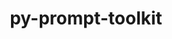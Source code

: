 ---
title: "py-prompt-toolkit"
layout: cache
categories: [package, develop]
meta: {"versions": ["3.0.29", "3.0.31", "3.0.38"], "compilers": ["gcc@=11.1.0", "gcc@=7.5.0"], "oss": ["ubuntu18.04", "ubuntu20.04"], "platforms": ["linux"], "targets": ["ppc64le", "x86_64", "x86_64_v3"], "stacks": ["data-vis-sdk", "e4s", "e4s-power", "radiuss", "root"], "num_specs": 72, "num_specs_by_stack": {"root": 72, "radiuss": 41, "e4s-power": 12, "e4s": 11, "data-vis-sdk": 8}}
spec_details: [{"hash": "becaenntplqpiszsp2k6uh4bri7occov", "compiler": "gcc@=7.5.0", "versions": ["3.0.29"], "os": "ubuntu18.04", "platform": "linux", "target": "x86_64", "variants": [], "stacks": ["root", "radiuss"], "size": "-", "tarball": "https://binaries.spack.io/develop/build_cache/linux-ubuntu18.04-x86_64/gcc-7.5.0/py-prompt-toolkit-3.0.29/linux-ubuntu18.04-x86_64-gcc-7.5.0-py-prompt-toolkit-3.0.29-becaenntplqpiszsp2k6uh4bri7occov.spack"}, {"hash": "w67wgcos6zlslixaiggo26vug7w4u2tq", "compiler": "gcc@=7.5.0", "versions": ["3.0.29"], "os": "ubuntu18.04", "platform": "linux", "target": "x86_64", "variants": [], "stacks": ["root", "radiuss"], "size": "-", "tarball": "https://binaries.spack.io/develop/build_cache/linux-ubuntu18.04-x86_64/gcc-7.5.0/py-prompt-toolkit-3.0.29/linux-ubuntu18.04-x86_64-gcc-7.5.0-py-prompt-toolkit-3.0.29-w67wgcos6zlslixaiggo26vug7w4u2tq.spack"}, {"hash": "fojbe6lu3icuoaptm4a6socm4zxselwn", "compiler": "gcc@=7.5.0", "versions": ["3.0.29"], "os": "ubuntu18.04", "platform": "linux", "target": "x86_64", "variants": [], "stacks": ["root", "radiuss"], "size": "-", "tarball": "https://binaries.spack.io/develop/build_cache/linux-ubuntu18.04-x86_64/gcc-7.5.0/py-prompt-toolkit-3.0.29/linux-ubuntu18.04-x86_64-gcc-7.5.0-py-prompt-toolkit-3.0.29-fojbe6lu3icuoaptm4a6socm4zxselwn.spack"}, {"hash": "6qkdncozku6rv3d7sk4vpf6tdtyxpmz4", "compiler": "gcc@=7.5.0", "versions": ["3.0.29"], "os": "ubuntu18.04", "platform": "linux", "target": "x86_64", "variants": [], "stacks": ["root", "radiuss"], "size": "-", "tarball": "https://binaries.spack.io/develop/build_cache/linux-ubuntu18.04-x86_64/gcc-7.5.0/py-prompt-toolkit-3.0.29/linux-ubuntu18.04-x86_64-gcc-7.5.0-py-prompt-toolkit-3.0.29-6qkdncozku6rv3d7sk4vpf6tdtyxpmz4.spack"}, {"hash": "yc5sw26s7npngflhgemu7lrtwgwro4bc", "compiler": "gcc@=7.5.0", "versions": ["3.0.29"], "os": "ubuntu18.04", "platform": "linux", "target": "x86_64", "variants": [], "stacks": ["root", "radiuss"], "size": "-", "tarball": "https://binaries.spack.io/develop/build_cache/linux-ubuntu18.04-x86_64/gcc-7.5.0/py-prompt-toolkit-3.0.29/linux-ubuntu18.04-x86_64-gcc-7.5.0-py-prompt-toolkit-3.0.29-yc5sw26s7npngflhgemu7lrtwgwro4bc.spack"}, {"hash": "y2azyp5xj24avkvf7opapqzd266jztv6", "compiler": "gcc@=7.5.0", "versions": ["3.0.29"], "os": "ubuntu18.04", "platform": "linux", "target": "x86_64", "variants": [], "stacks": ["root", "radiuss"], "size": "-", "tarball": "https://binaries.spack.io/develop/build_cache/linux-ubuntu18.04-x86_64/gcc-7.5.0/py-prompt-toolkit-3.0.29/linux-ubuntu18.04-x86_64-gcc-7.5.0-py-prompt-toolkit-3.0.29-y2azyp5xj24avkvf7opapqzd266jztv6.spack"}, {"hash": "jhal7vw3rk5yko6invdpvdiyoeag4acs", "compiler": "gcc@=7.5.0", "versions": ["3.0.31"], "os": "ubuntu18.04", "platform": "linux", "target": "x86_64", "variants": ["build_system=python_pip"], "stacks": ["root", "radiuss"], "size": "-", "tarball": "https://binaries.spack.io/develop/build_cache/linux-ubuntu18.04-x86_64/gcc-7.5.0/py-prompt-toolkit-3.0.31/linux-ubuntu18.04-x86_64-gcc-7.5.0-py-prompt-toolkit-3.0.31-jhal7vw3rk5yko6invdpvdiyoeag4acs.spack"}, {"hash": "py6sa7d6nq4eu5afq6pqxbfwfgmiri6g", "compiler": "gcc@=7.5.0", "versions": ["3.0.29"], "os": "ubuntu18.04", "platform": "linux", "target": "x86_64", "variants": [], "stacks": ["root", "radiuss"], "size": "-", "tarball": "https://binaries.spack.io/develop/build_cache/linux-ubuntu18.04-x86_64/gcc-7.5.0/py-prompt-toolkit-3.0.29/linux-ubuntu18.04-x86_64-gcc-7.5.0-py-prompt-toolkit-3.0.29-py6sa7d6nq4eu5afq6pqxbfwfgmiri6g.spack"}, {"hash": "pzlo4ynurfkcheah3qyphwzf7hdzlhcq", "compiler": "gcc@=7.5.0", "versions": ["3.0.29"], "os": "ubuntu18.04", "platform": "linux", "target": "x86_64", "variants": [], "stacks": ["root", "radiuss"], "size": "-", "tarball": "https://binaries.spack.io/develop/build_cache/linux-ubuntu18.04-x86_64/gcc-7.5.0/py-prompt-toolkit-3.0.29/linux-ubuntu18.04-x86_64-gcc-7.5.0-py-prompt-toolkit-3.0.29-pzlo4ynurfkcheah3qyphwzf7hdzlhcq.spack"}, {"hash": "foup2sxuh2scczeq4dholh6smmulw7ku", "compiler": "gcc@=7.5.0", "versions": ["3.0.29"], "os": "ubuntu18.04", "platform": "linux", "target": "x86_64", "variants": [], "stacks": ["root", "radiuss"], "size": "-", "tarball": "https://binaries.spack.io/develop/build_cache/linux-ubuntu18.04-x86_64/gcc-7.5.0/py-prompt-toolkit-3.0.29/linux-ubuntu18.04-x86_64-gcc-7.5.0-py-prompt-toolkit-3.0.29-foup2sxuh2scczeq4dholh6smmulw7ku.spack"}, {"hash": "p5rzjbkeeczd4aisqwlkyq44qwdabza6", "compiler": "gcc@=7.5.0", "versions": ["3.0.29"], "os": "ubuntu18.04", "platform": "linux", "target": "x86_64", "variants": [], "stacks": ["root", "radiuss"], "size": "-", "tarball": "https://binaries.spack.io/develop/build_cache/linux-ubuntu18.04-x86_64/gcc-7.5.0/py-prompt-toolkit-3.0.29/linux-ubuntu18.04-x86_64-gcc-7.5.0-py-prompt-toolkit-3.0.29-p5rzjbkeeczd4aisqwlkyq44qwdabza6.spack"}, {"hash": "mtkkkipfqav5ny24izmxf4sb3ehbuoz3", "compiler": "gcc@=7.5.0", "versions": ["3.0.29"], "os": "ubuntu18.04", "platform": "linux", "target": "x86_64", "variants": [], "stacks": ["root", "radiuss"], "size": "-", "tarball": "https://binaries.spack.io/develop/build_cache/linux-ubuntu18.04-x86_64/gcc-7.5.0/py-prompt-toolkit-3.0.29/linux-ubuntu18.04-x86_64-gcc-7.5.0-py-prompt-toolkit-3.0.29-mtkkkipfqav5ny24izmxf4sb3ehbuoz3.spack"}, {"hash": "4vnl4jggvjwkamoqur55tovbrvmadx4d", "compiler": "gcc@=7.5.0", "versions": ["3.0.29"], "os": "ubuntu18.04", "platform": "linux", "target": "x86_64", "variants": [], "stacks": ["root", "radiuss"], "size": "-", "tarball": "https://binaries.spack.io/develop/build_cache/linux-ubuntu18.04-x86_64/gcc-7.5.0/py-prompt-toolkit-3.0.29/linux-ubuntu18.04-x86_64-gcc-7.5.0-py-prompt-toolkit-3.0.29-4vnl4jggvjwkamoqur55tovbrvmadx4d.spack"}, {"hash": "oz26ldc3k6h2xujambvhh342tpmjp53p", "compiler": "gcc@=7.5.0", "versions": ["3.0.31"], "os": "ubuntu18.04", "platform": "linux", "target": "x86_64", "variants": ["build_system=python_pip"], "stacks": ["root", "radiuss"], "size": "-", "tarball": "https://binaries.spack.io/develop/build_cache/linux-ubuntu18.04-x86_64/gcc-7.5.0/py-prompt-toolkit-3.0.31/linux-ubuntu18.04-x86_64-gcc-7.5.0-py-prompt-toolkit-3.0.31-oz26ldc3k6h2xujambvhh342tpmjp53p.spack"}, {"hash": "mlnafunabewofptt7jmnwu42z3pgtgqz", "compiler": "gcc@=7.5.0", "versions": ["3.0.29"], "os": "ubuntu18.04", "platform": "linux", "target": "x86_64", "variants": [], "stacks": ["root", "radiuss"], "size": "-", "tarball": "https://binaries.spack.io/develop/build_cache/linux-ubuntu18.04-x86_64/gcc-7.5.0/py-prompt-toolkit-3.0.29/linux-ubuntu18.04-x86_64-gcc-7.5.0-py-prompt-toolkit-3.0.29-mlnafunabewofptt7jmnwu42z3pgtgqz.spack"}, {"hash": "gb5mnydtgcacp6ebgn4w6v7web2sedmh", "compiler": "gcc@=7.5.0", "versions": ["3.0.29"], "os": "ubuntu18.04", "platform": "linux", "target": "x86_64", "variants": [], "stacks": ["root", "radiuss"], "size": "-", "tarball": "https://binaries.spack.io/develop/build_cache/linux-ubuntu18.04-x86_64/gcc-7.5.0/py-prompt-toolkit-3.0.29/linux-ubuntu18.04-x86_64-gcc-7.5.0-py-prompt-toolkit-3.0.29-gb5mnydtgcacp6ebgn4w6v7web2sedmh.spack"}, {"hash": "2k4hjuajgzby4lzlddla4rapvgbuyjim", "compiler": "gcc@=7.5.0", "versions": ["3.0.29"], "os": "ubuntu18.04", "platform": "linux", "target": "x86_64", "variants": [], "stacks": ["root", "radiuss"], "size": "-", "tarball": "https://binaries.spack.io/develop/build_cache/linux-ubuntu18.04-x86_64/gcc-7.5.0/py-prompt-toolkit-3.0.29/linux-ubuntu18.04-x86_64-gcc-7.5.0-py-prompt-toolkit-3.0.29-2k4hjuajgzby4lzlddla4rapvgbuyjim.spack"}, {"hash": "vxjiz7rfb6h7m7itgnuuxebxk76bdsti", "compiler": "gcc@=7.5.0", "versions": ["3.0.29"], "os": "ubuntu18.04", "platform": "linux", "target": "x86_64", "variants": [], "stacks": ["root", "radiuss"], "size": "-", "tarball": "https://binaries.spack.io/develop/build_cache/linux-ubuntu18.04-x86_64/gcc-7.5.0/py-prompt-toolkit-3.0.29/linux-ubuntu18.04-x86_64-gcc-7.5.0-py-prompt-toolkit-3.0.29-vxjiz7rfb6h7m7itgnuuxebxk76bdsti.spack"}, {"hash": "32dadensxbqrqbap75paujaxcrgdnc3d", "compiler": "gcc@=7.5.0", "versions": ["3.0.29"], "os": "ubuntu18.04", "platform": "linux", "target": "x86_64", "variants": [], "stacks": ["root", "radiuss"], "size": "-", "tarball": "https://binaries.spack.io/develop/build_cache/linux-ubuntu18.04-x86_64/gcc-7.5.0/py-prompt-toolkit-3.0.29/linux-ubuntu18.04-x86_64-gcc-7.5.0-py-prompt-toolkit-3.0.29-32dadensxbqrqbap75paujaxcrgdnc3d.spack"}, {"hash": "wpxss2hhfel7fs3tnceuogiep4lta4zl", "compiler": "gcc@=7.5.0", "versions": ["3.0.29"], "os": "ubuntu18.04", "platform": "linux", "target": "x86_64", "variants": [], "stacks": ["root", "radiuss"], "size": "-", "tarball": "https://binaries.spack.io/develop/build_cache/linux-ubuntu18.04-x86_64/gcc-7.5.0/py-prompt-toolkit-3.0.29/linux-ubuntu18.04-x86_64-gcc-7.5.0-py-prompt-toolkit-3.0.29-wpxss2hhfel7fs3tnceuogiep4lta4zl.spack"}, {"hash": "yh75brd74y3ozek45v4g6unh3jntoiok", "compiler": "gcc@=7.5.0", "versions": ["3.0.29"], "os": "ubuntu18.04", "platform": "linux", "target": "x86_64", "variants": [], "stacks": ["root", "radiuss"], "size": "-", "tarball": "https://binaries.spack.io/develop/build_cache/linux-ubuntu18.04-x86_64/gcc-7.5.0/py-prompt-toolkit-3.0.29/linux-ubuntu18.04-x86_64-gcc-7.5.0-py-prompt-toolkit-3.0.29-yh75brd74y3ozek45v4g6unh3jntoiok.spack"}, {"hash": "t7mn5hiufvatr6rvngsrvoqf4ij47f6b", "compiler": "gcc@=7.5.0", "versions": ["3.0.29"], "os": "ubuntu18.04", "platform": "linux", "target": "x86_64", "variants": [], "stacks": ["root", "radiuss"], "size": "-", "tarball": "https://binaries.spack.io/develop/build_cache/linux-ubuntu18.04-x86_64/gcc-7.5.0/py-prompt-toolkit-3.0.29/linux-ubuntu18.04-x86_64-gcc-7.5.0-py-prompt-toolkit-3.0.29-t7mn5hiufvatr6rvngsrvoqf4ij47f6b.spack"}, {"hash": "gmv3o7qrjl47hedhkdmxg7b3cjeqz7ag", "compiler": "gcc@=7.5.0", "versions": ["3.0.31"], "os": "ubuntu18.04", "platform": "linux", "target": "x86_64", "variants": ["build_system=python_pip"], "stacks": ["root", "radiuss"], "size": "-", "tarball": "https://binaries.spack.io/develop/build_cache/linux-ubuntu18.04-x86_64/gcc-7.5.0/py-prompt-toolkit-3.0.31/linux-ubuntu18.04-x86_64-gcc-7.5.0-py-prompt-toolkit-3.0.31-gmv3o7qrjl47hedhkdmxg7b3cjeqz7ag.spack"}, {"hash": "jr6hc4g5pjcsebkpdxigvfldwkstrrkk", "compiler": "gcc@=7.5.0", "versions": ["3.0.29"], "os": "ubuntu18.04", "platform": "linux", "target": "x86_64", "variants": [], "stacks": ["root", "radiuss"], "size": "-", "tarball": "https://binaries.spack.io/develop/build_cache/linux-ubuntu18.04-x86_64/gcc-7.5.0/py-prompt-toolkit-3.0.29/linux-ubuntu18.04-x86_64-gcc-7.5.0-py-prompt-toolkit-3.0.29-jr6hc4g5pjcsebkpdxigvfldwkstrrkk.spack"}, {"hash": "guxkrloj5omfiyfqajwdu2r3x3awdzah", "compiler": "gcc@=7.5.0", "versions": ["3.0.29"], "os": "ubuntu18.04", "platform": "linux", "target": "x86_64", "variants": [], "stacks": ["root", "radiuss"], "size": "-", "tarball": "https://binaries.spack.io/develop/build_cache/linux-ubuntu18.04-x86_64/gcc-7.5.0/py-prompt-toolkit-3.0.29/linux-ubuntu18.04-x86_64-gcc-7.5.0-py-prompt-toolkit-3.0.29-guxkrloj5omfiyfqajwdu2r3x3awdzah.spack"}, {"hash": "5mh626qpgikxdr3nz62cyttf55tqcgbr", "compiler": "gcc@=7.5.0", "versions": ["3.0.29"], "os": "ubuntu18.04", "platform": "linux", "target": "x86_64", "variants": [], "stacks": ["root", "radiuss"], "size": "-", "tarball": "https://binaries.spack.io/develop/build_cache/linux-ubuntu18.04-x86_64/gcc-7.5.0/py-prompt-toolkit-3.0.29/linux-ubuntu18.04-x86_64-gcc-7.5.0-py-prompt-toolkit-3.0.29-5mh626qpgikxdr3nz62cyttf55tqcgbr.spack"}, {"hash": "ysaph5j3qchyijxuelozdig4okjkrlry", "compiler": "gcc@=7.5.0", "versions": ["3.0.29"], "os": "ubuntu18.04", "platform": "linux", "target": "x86_64", "variants": [], "stacks": ["root", "radiuss"], "size": "-", "tarball": "https://binaries.spack.io/develop/build_cache/linux-ubuntu18.04-x86_64/gcc-7.5.0/py-prompt-toolkit-3.0.29/linux-ubuntu18.04-x86_64-gcc-7.5.0-py-prompt-toolkit-3.0.29-ysaph5j3qchyijxuelozdig4okjkrlry.spack"}, {"hash": "ppedwr5w77mm4ccagb3txs5qze44lot6", "compiler": "gcc@=7.5.0", "versions": ["3.0.29"], "os": "ubuntu18.04", "platform": "linux", "target": "x86_64", "variants": [], "stacks": ["root", "radiuss"], "size": "-", "tarball": "https://binaries.spack.io/develop/build_cache/linux-ubuntu18.04-x86_64/gcc-7.5.0/py-prompt-toolkit-3.0.29/linux-ubuntu18.04-x86_64-gcc-7.5.0-py-prompt-toolkit-3.0.29-ppedwr5w77mm4ccagb3txs5qze44lot6.spack"}, {"hash": "jk3scsf6y7l6zzheiqygnqdsichl6sdz", "compiler": "gcc@=7.5.0", "versions": ["3.0.29"], "os": "ubuntu18.04", "platform": "linux", "target": "x86_64", "variants": [], "stacks": ["root", "radiuss"], "size": "-", "tarball": "https://binaries.spack.io/develop/build_cache/linux-ubuntu18.04-x86_64/gcc-7.5.0/py-prompt-toolkit-3.0.29/linux-ubuntu18.04-x86_64-gcc-7.5.0-py-prompt-toolkit-3.0.29-jk3scsf6y7l6zzheiqygnqdsichl6sdz.spack"}, {"hash": "kga3qvntaldlkedr3tvmkoc56triskgq", "compiler": "gcc@=7.5.0", "versions": ["3.0.29"], "os": "ubuntu18.04", "platform": "linux", "target": "x86_64", "variants": [], "stacks": ["root", "radiuss"], "size": "-", "tarball": "https://binaries.spack.io/develop/build_cache/linux-ubuntu18.04-x86_64/gcc-7.5.0/py-prompt-toolkit-3.0.29/linux-ubuntu18.04-x86_64-gcc-7.5.0-py-prompt-toolkit-3.0.29-kga3qvntaldlkedr3tvmkoc56triskgq.spack"}, {"hash": "mqji7nrrri2kdmq4b5jegr5r5cwdj4u5", "compiler": "gcc@=7.5.0", "versions": ["3.0.29"], "os": "ubuntu18.04", "platform": "linux", "target": "x86_64", "variants": [], "stacks": ["root", "radiuss"], "size": "-", "tarball": "https://binaries.spack.io/develop/build_cache/linux-ubuntu18.04-x86_64/gcc-7.5.0/py-prompt-toolkit-3.0.29/linux-ubuntu18.04-x86_64-gcc-7.5.0-py-prompt-toolkit-3.0.29-mqji7nrrri2kdmq4b5jegr5r5cwdj4u5.spack"}, {"hash": "yqw4pbrdgqc4zrbdm2nx5s6qwi45rf46", "compiler": "gcc@=7.5.0", "versions": ["3.0.29"], "os": "ubuntu18.04", "platform": "linux", "target": "x86_64", "variants": [], "stacks": ["root", "radiuss"], "size": "-", "tarball": "https://binaries.spack.io/develop/build_cache/linux-ubuntu18.04-x86_64/gcc-7.5.0/py-prompt-toolkit-3.0.29/linux-ubuntu18.04-x86_64-gcc-7.5.0-py-prompt-toolkit-3.0.29-yqw4pbrdgqc4zrbdm2nx5s6qwi45rf46.spack"}, {"hash": "muc6iikrjsq6ep3edq2cdod6b3tmigtw", "compiler": "gcc@=7.5.0", "versions": ["3.0.31"], "os": "ubuntu18.04", "platform": "linux", "target": "x86_64", "variants": ["build_system=python_pip"], "stacks": ["root", "radiuss"], "size": "-", "tarball": "https://binaries.spack.io/develop/build_cache/linux-ubuntu18.04-x86_64/gcc-7.5.0/py-prompt-toolkit-3.0.31/linux-ubuntu18.04-x86_64-gcc-7.5.0-py-prompt-toolkit-3.0.31-muc6iikrjsq6ep3edq2cdod6b3tmigtw.spack"}, {"hash": "vyr6fowtb3apecpq5nly7zau7owtu4ix", "compiler": "gcc@=7.5.0", "versions": ["3.0.29"], "os": "ubuntu18.04", "platform": "linux", "target": "x86_64", "variants": [], "stacks": ["root", "radiuss"], "size": "-", "tarball": "https://binaries.spack.io/develop/build_cache/linux-ubuntu18.04-x86_64/gcc-7.5.0/py-prompt-toolkit-3.0.29/linux-ubuntu18.04-x86_64-gcc-7.5.0-py-prompt-toolkit-3.0.29-vyr6fowtb3apecpq5nly7zau7owtu4ix.spack"}, {"hash": "6gl7m436nabh7n4lditj7r6l4tb53vs5", "compiler": "gcc@=7.5.0", "versions": ["3.0.31"], "os": "ubuntu18.04", "platform": "linux", "target": "x86_64_v3", "variants": ["build_system=python_pip"], "stacks": ["root", "radiuss"], "size": "-", "tarball": "https://binaries.spack.io/develop/build_cache/linux-ubuntu18.04-x86_64_v3/gcc-7.5.0/py-prompt-toolkit-3.0.31/linux-ubuntu18.04-x86_64_v3-gcc-7.5.0-py-prompt-toolkit-3.0.31-6gl7m436nabh7n4lditj7r6l4tb53vs5.spack"}, {"hash": "ujhwq5tbduwvy5sopldg2gnkyyqxpur5", "compiler": "gcc@=7.5.0", "versions": ["3.0.31"], "os": "ubuntu18.04", "platform": "linux", "target": "x86_64_v3", "variants": ["build_system=python_pip"], "stacks": ["root", "radiuss"], "size": "-", "tarball": "https://binaries.spack.io/develop/build_cache/linux-ubuntu18.04-x86_64_v3/gcc-7.5.0/py-prompt-toolkit-3.0.31/linux-ubuntu18.04-x86_64_v3-gcc-7.5.0-py-prompt-toolkit-3.0.31-ujhwq5tbduwvy5sopldg2gnkyyqxpur5.spack"}, {"hash": "q2eakbt4aumkckkhyor5wrxicyycyrgb", "compiler": "gcc@=7.5.0", "versions": ["3.0.31"], "os": "ubuntu18.04", "platform": "linux", "target": "x86_64_v3", "variants": ["build_system=python_pip"], "stacks": ["root", "radiuss"], "size": "-", "tarball": "https://binaries.spack.io/develop/build_cache/linux-ubuntu18.04-x86_64_v3/gcc-7.5.0/py-prompt-toolkit-3.0.31/linux-ubuntu18.04-x86_64_v3-gcc-7.5.0-py-prompt-toolkit-3.0.31-q2eakbt4aumkckkhyor5wrxicyycyrgb.spack"}, {"hash": "2pppd3vwdewdfaao2qmo5xkqhu6d7ls2", "compiler": "gcc@=7.5.0", "versions": ["3.0.31"], "os": "ubuntu18.04", "platform": "linux", "target": "x86_64_v3", "variants": ["build_system=python_pip"], "stacks": ["root", "radiuss"], "size": "-", "tarball": "https://binaries.spack.io/develop/build_cache/linux-ubuntu18.04-x86_64_v3/gcc-7.5.0/py-prompt-toolkit-3.0.31/linux-ubuntu18.04-x86_64_v3-gcc-7.5.0-py-prompt-toolkit-3.0.31-2pppd3vwdewdfaao2qmo5xkqhu6d7ls2.spack"}, {"hash": "wperhr6bipbfuwgnncxtxlndivvlh26j", "compiler": "gcc@=7.5.0", "versions": ["3.0.31"], "os": "ubuntu18.04", "platform": "linux", "target": "x86_64_v3", "variants": ["build_system=python_pip"], "stacks": ["root", "radiuss"], "size": "-", "tarball": "https://binaries.spack.io/develop/build_cache/linux-ubuntu18.04-x86_64_v3/gcc-7.5.0/py-prompt-toolkit-3.0.31/linux-ubuntu18.04-x86_64_v3-gcc-7.5.0-py-prompt-toolkit-3.0.31-wperhr6bipbfuwgnncxtxlndivvlh26j.spack"}, {"hash": "mulqxyozbjyxg64xuhbychncy5i63jpu", "compiler": "gcc@=7.5.0", "versions": ["3.0.31"], "os": "ubuntu18.04", "platform": "linux", "target": "x86_64_v3", "variants": ["build_system=python_pip"], "stacks": ["root", "radiuss"], "size": "-", "tarball": "https://binaries.spack.io/develop/build_cache/linux-ubuntu18.04-x86_64_v3/gcc-7.5.0/py-prompt-toolkit-3.0.31/linux-ubuntu18.04-x86_64_v3-gcc-7.5.0-py-prompt-toolkit-3.0.31-mulqxyozbjyxg64xuhbychncy5i63jpu.spack"}, {"hash": "ycg52g362ujfctplmxhfaz7e77tke67g", "compiler": "gcc@=7.5.0", "versions": ["3.0.38"], "os": "ubuntu18.04", "platform": "linux", "target": "x86_64_v3", "variants": ["build_system=python_pip"], "stacks": ["root", "radiuss"], "size": "-", "tarball": "https://binaries.spack.io/develop/build_cache/linux-ubuntu18.04-x86_64_v3/gcc-7.5.0/py-prompt-toolkit-3.0.38/linux-ubuntu18.04-x86_64_v3-gcc-7.5.0-py-prompt-toolkit-3.0.38-ycg52g362ujfctplmxhfaz7e77tke67g.spack"}, {"hash": "guk6erzbdhsxypjyjfzs7j5wtlkseqgf", "compiler": "gcc@=11.1.0", "versions": ["3.0.38"], "os": "ubuntu20.04", "platform": "linux", "target": "ppc64le", "variants": ["build_system=python_pip"], "stacks": ["root", "e4s-power"], "size": "-", "tarball": "https://binaries.spack.io/develop/build_cache/linux-ubuntu20.04-ppc64le/gcc-11.1.0/py-prompt-toolkit-3.0.38/linux-ubuntu20.04-ppc64le-gcc-11.1.0-py-prompt-toolkit-3.0.38-guk6erzbdhsxypjyjfzs7j5wtlkseqgf.spack"}, {"hash": "63a5d4yux23boiaccvkuxvesjczyughm", "compiler": "gcc@=11.1.0", "versions": ["3.0.31"], "os": "ubuntu20.04", "platform": "linux", "target": "ppc64le", "variants": ["build_system=python_pip"], "stacks": ["root", "e4s-power"], "size": "-", "tarball": "https://binaries.spack.io/develop/build_cache/linux-ubuntu20.04-ppc64le/gcc-11.1.0/py-prompt-toolkit-3.0.31/linux-ubuntu20.04-ppc64le-gcc-11.1.0-py-prompt-toolkit-3.0.31-63a5d4yux23boiaccvkuxvesjczyughm.spack"}, {"hash": "2f7dd4z75bigl7wmlshvkrcjbhobujmi", "compiler": "gcc@=11.1.0", "versions": ["3.0.31"], "os": "ubuntu20.04", "platform": "linux", "target": "ppc64le", "variants": ["build_system=python_pip"], "stacks": ["root", "e4s-power"], "size": "-", "tarball": "https://binaries.spack.io/develop/build_cache/linux-ubuntu20.04-ppc64le/gcc-11.1.0/py-prompt-toolkit-3.0.31/linux-ubuntu20.04-ppc64le-gcc-11.1.0-py-prompt-toolkit-3.0.31-2f7dd4z75bigl7wmlshvkrcjbhobujmi.spack"}, {"hash": "o4qstdzw3qhzfw7p64fbctztemtvqkc7", "compiler": "gcc@=11.1.0", "versions": ["3.0.38"], "os": "ubuntu20.04", "platform": "linux", "target": "ppc64le", "variants": ["build_system=python_pip"], "stacks": ["root", "e4s-power"], "size": "-", "tarball": "https://binaries.spack.io/develop/build_cache/linux-ubuntu20.04-ppc64le/gcc-11.1.0/py-prompt-toolkit-3.0.38/linux-ubuntu20.04-ppc64le-gcc-11.1.0-py-prompt-toolkit-3.0.38-o4qstdzw3qhzfw7p64fbctztemtvqkc7.spack"}, {"hash": "dn6c3jwntpiwx77a3ovxkjqvcacbrb6t", "compiler": "gcc@=11.1.0", "versions": ["3.0.38"], "os": "ubuntu20.04", "platform": "linux", "target": "ppc64le", "variants": ["build_system=python_pip"], "stacks": ["root", "e4s-power"], "size": "-", "tarball": "https://binaries.spack.io/develop/build_cache/linux-ubuntu20.04-ppc64le/gcc-11.1.0/py-prompt-toolkit-3.0.38/linux-ubuntu20.04-ppc64le-gcc-11.1.0-py-prompt-toolkit-3.0.38-dn6c3jwntpiwx77a3ovxkjqvcacbrb6t.spack"}, {"hash": "x6ak3gxl3jfqrv5qkdtty3mii4vdszph", "compiler": "gcc@=11.1.0", "versions": ["3.0.31"], "os": "ubuntu20.04", "platform": "linux", "target": "ppc64le", "variants": ["build_system=python_pip"], "stacks": ["root", "e4s-power"], "size": "-", "tarball": "https://binaries.spack.io/develop/build_cache/linux-ubuntu20.04-ppc64le/gcc-11.1.0/py-prompt-toolkit-3.0.31/linux-ubuntu20.04-ppc64le-gcc-11.1.0-py-prompt-toolkit-3.0.31-x6ak3gxl3jfqrv5qkdtty3mii4vdszph.spack"}, {"hash": "hkmoa22b6c4oxfpu3k25pyvkdtc7myev", "compiler": "gcc@=11.1.0", "versions": ["3.0.31"], "os": "ubuntu20.04", "platform": "linux", "target": "ppc64le", "variants": ["build_system=python_pip"], "stacks": ["root", "e4s-power"], "size": "-", "tarball": "https://binaries.spack.io/develop/build_cache/linux-ubuntu20.04-ppc64le/gcc-11.1.0/py-prompt-toolkit-3.0.31/linux-ubuntu20.04-ppc64le-gcc-11.1.0-py-prompt-toolkit-3.0.31-hkmoa22b6c4oxfpu3k25pyvkdtc7myev.spack"}, {"hash": "xnwvzjv7npugqsvqioknu2mwusdg7pxp", "compiler": "gcc@=11.1.0", "versions": ["3.0.38"], "os": "ubuntu20.04", "platform": "linux", "target": "ppc64le", "variants": ["build_system=python_pip"], "stacks": ["root", "e4s-power"], "size": "-", "tarball": "https://binaries.spack.io/develop/build_cache/linux-ubuntu20.04-ppc64le/gcc-11.1.0/py-prompt-toolkit-3.0.38/linux-ubuntu20.04-ppc64le-gcc-11.1.0-py-prompt-toolkit-3.0.38-xnwvzjv7npugqsvqioknu2mwusdg7pxp.spack"}, {"hash": "2f5iusicwmnsiwubqrqlesi35pc7wfbr", "compiler": "gcc@=11.1.0", "versions": ["3.0.38"], "os": "ubuntu20.04", "platform": "linux", "target": "ppc64le", "variants": ["build_system=python_pip"], "stacks": ["root", "e4s-power"], "size": "-", "tarball": "https://binaries.spack.io/develop/build_cache/linux-ubuntu20.04-ppc64le/gcc-11.1.0/py-prompt-toolkit-3.0.38/linux-ubuntu20.04-ppc64le-gcc-11.1.0-py-prompt-toolkit-3.0.38-2f5iusicwmnsiwubqrqlesi35pc7wfbr.spack"}, {"hash": "2fiuevjstqmobfjh236x47dn4jg2vkzc", "compiler": "gcc@=11.1.0", "versions": ["3.0.31"], "os": "ubuntu20.04", "platform": "linux", "target": "ppc64le", "variants": ["build_system=python_pip"], "stacks": ["root", "e4s-power"], "size": "-", "tarball": "https://binaries.spack.io/develop/build_cache/linux-ubuntu20.04-ppc64le/gcc-11.1.0/py-prompt-toolkit-3.0.31/linux-ubuntu20.04-ppc64le-gcc-11.1.0-py-prompt-toolkit-3.0.31-2fiuevjstqmobfjh236x47dn4jg2vkzc.spack"}, {"hash": "dwsegk7cyp5ngwyzmzfxcqyscezmunhm", "compiler": "gcc@=11.1.0", "versions": ["3.0.38"], "os": "ubuntu20.04", "platform": "linux", "target": "ppc64le", "variants": ["build_system=python_pip"], "stacks": ["root", "e4s-power"], "size": "-", "tarball": "https://binaries.spack.io/develop/build_cache/linux-ubuntu20.04-ppc64le/gcc-11.1.0/py-prompt-toolkit-3.0.38/linux-ubuntu20.04-ppc64le-gcc-11.1.0-py-prompt-toolkit-3.0.38-dwsegk7cyp5ngwyzmzfxcqyscezmunhm.spack"}, {"hash": "y6o5yzmxsq5imjxc42nirs4qmowr2asi", "compiler": "gcc@=11.1.0", "versions": ["3.0.38"], "os": "ubuntu20.04", "platform": "linux", "target": "ppc64le", "variants": ["build_system=python_pip"], "stacks": ["root", "e4s-power"], "size": "-", "tarball": "https://binaries.spack.io/develop/build_cache/linux-ubuntu20.04-ppc64le/gcc-11.1.0/py-prompt-toolkit-3.0.38/linux-ubuntu20.04-ppc64le-gcc-11.1.0-py-prompt-toolkit-3.0.38-y6o5yzmxsq5imjxc42nirs4qmowr2asi.spack"}, {"hash": "svmhhrhhbydubk3nqyzyxsih6ptpm3ev", "compiler": "gcc@=11.1.0", "versions": ["3.0.31"], "os": "ubuntu20.04", "platform": "linux", "target": "x86_64_v3", "variants": ["build_system=python_pip"], "stacks": ["root", "e4s"], "size": "-", "tarball": "https://binaries.spack.io/develop/build_cache/linux-ubuntu20.04-x86_64_v3/gcc-11.1.0/py-prompt-toolkit-3.0.31/linux-ubuntu20.04-x86_64_v3-gcc-11.1.0-py-prompt-toolkit-3.0.31-svmhhrhhbydubk3nqyzyxsih6ptpm3ev.spack"}, {"hash": "aowdya2xprjfkunpwhliuol4tmzfhwjc", "compiler": "gcc@=11.1.0", "versions": ["3.0.31"], "os": "ubuntu20.04", "platform": "linux", "target": "x86_64_v3", "variants": ["build_system=python_pip"], "stacks": ["root", "data-vis-sdk"], "size": "-", "tarball": "https://binaries.spack.io/develop/build_cache/linux-ubuntu20.04-x86_64_v3/gcc-11.1.0/py-prompt-toolkit-3.0.31/linux-ubuntu20.04-x86_64_v3-gcc-11.1.0-py-prompt-toolkit-3.0.31-aowdya2xprjfkunpwhliuol4tmzfhwjc.spack"}, {"hash": "giio5pq46iv3ktmmh3wxmor6vychyeqf", "compiler": "gcc@=11.1.0", "versions": ["3.0.31"], "os": "ubuntu20.04", "platform": "linux", "target": "x86_64_v3", "variants": ["build_system=python_pip"], "stacks": ["root", "data-vis-sdk"], "size": "-", "tarball": "https://binaries.spack.io/develop/build_cache/linux-ubuntu20.04-x86_64_v3/gcc-11.1.0/py-prompt-toolkit-3.0.31/linux-ubuntu20.04-x86_64_v3-gcc-11.1.0-py-prompt-toolkit-3.0.31-giio5pq46iv3ktmmh3wxmor6vychyeqf.spack"}, {"hash": "fjdltf4bmof2k3knzvz6lzvn2r7nssvn", "compiler": "gcc@=11.1.0", "versions": ["3.0.38"], "os": "ubuntu20.04", "platform": "linux", "target": "x86_64_v3", "variants": ["build_system=python_pip"], "stacks": ["root", "data-vis-sdk"], "size": "-", "tarball": "https://binaries.spack.io/develop/build_cache/linux-ubuntu20.04-x86_64_v3/gcc-11.1.0/py-prompt-toolkit-3.0.38/linux-ubuntu20.04-x86_64_v3-gcc-11.1.0-py-prompt-toolkit-3.0.38-fjdltf4bmof2k3knzvz6lzvn2r7nssvn.spack"}, {"hash": "howq25qg7i5xf2kloqopfi6zq6jg6akt", "compiler": "gcc@=11.1.0", "versions": ["3.0.31"], "os": "ubuntu20.04", "platform": "linux", "target": "x86_64_v3", "variants": ["build_system=python_pip"], "stacks": ["root", "data-vis-sdk"], "size": "-", "tarball": "https://binaries.spack.io/develop/build_cache/linux-ubuntu20.04-x86_64_v3/gcc-11.1.0/py-prompt-toolkit-3.0.31/linux-ubuntu20.04-x86_64_v3-gcc-11.1.0-py-prompt-toolkit-3.0.31-howq25qg7i5xf2kloqopfi6zq6jg6akt.spack"}, {"hash": "a3goyhz4ll3c6ooi3ghdkvoefk2cqlvz", "compiler": "gcc@=11.1.0", "versions": ["3.0.31"], "os": "ubuntu20.04", "platform": "linux", "target": "x86_64_v3", "variants": ["build_system=python_pip"], "stacks": ["root", "data-vis-sdk"], "size": "-", "tarball": "https://binaries.spack.io/develop/build_cache/linux-ubuntu20.04-x86_64_v3/gcc-11.1.0/py-prompt-toolkit-3.0.31/linux-ubuntu20.04-x86_64_v3-gcc-11.1.0-py-prompt-toolkit-3.0.31-a3goyhz4ll3c6ooi3ghdkvoefk2cqlvz.spack"}, {"hash": "as2axtdyiz3kxf3sblike6ph7once5wg", "compiler": "gcc@=11.1.0", "versions": ["3.0.31"], "os": "ubuntu20.04", "platform": "linux", "target": "x86_64_v3", "variants": ["build_system=python_pip"], "stacks": ["root", "data-vis-sdk"], "size": "-", "tarball": "https://binaries.spack.io/develop/build_cache/linux-ubuntu20.04-x86_64_v3/gcc-11.1.0/py-prompt-toolkit-3.0.31/linux-ubuntu20.04-x86_64_v3-gcc-11.1.0-py-prompt-toolkit-3.0.31-as2axtdyiz3kxf3sblike6ph7once5wg.spack"}, {"hash": "6qmbu6he65rsmdc6gqss4hjdvkdwfknk", "compiler": "gcc@=11.1.0", "versions": ["3.0.38"], "os": "ubuntu20.04", "platform": "linux", "target": "x86_64_v3", "variants": ["build_system=python_pip"], "stacks": ["root", "data-vis-sdk"], "size": "-", "tarball": "https://binaries.spack.io/develop/build_cache/linux-ubuntu20.04-x86_64_v3/gcc-11.1.0/py-prompt-toolkit-3.0.38/linux-ubuntu20.04-x86_64_v3-gcc-11.1.0-py-prompt-toolkit-3.0.38-6qmbu6he65rsmdc6gqss4hjdvkdwfknk.spack"}, {"hash": "oklaj5m6wswmp2lrbqapobx6e4nxghqi", "compiler": "gcc@=11.1.0", "versions": ["3.0.31"], "os": "ubuntu20.04", "platform": "linux", "target": "x86_64_v3", "variants": ["build_system=python_pip"], "stacks": ["root", "e4s"], "size": "-", "tarball": "https://binaries.spack.io/develop/build_cache/linux-ubuntu20.04-x86_64_v3/gcc-11.1.0/py-prompt-toolkit-3.0.31/linux-ubuntu20.04-x86_64_v3-gcc-11.1.0-py-prompt-toolkit-3.0.31-oklaj5m6wswmp2lrbqapobx6e4nxghqi.spack"}, {"hash": "jm4thwuyqcecv3j6davehkw3cjzrqhxr", "compiler": "gcc@=11.1.0", "versions": ["3.0.31"], "os": "ubuntu20.04", "platform": "linux", "target": "x86_64_v3", "variants": ["build_system=python_pip"], "stacks": ["root", "data-vis-sdk"], "size": "-", "tarball": "https://binaries.spack.io/develop/build_cache/linux-ubuntu20.04-x86_64_v3/gcc-11.1.0/py-prompt-toolkit-3.0.31/linux-ubuntu20.04-x86_64_v3-gcc-11.1.0-py-prompt-toolkit-3.0.31-jm4thwuyqcecv3j6davehkw3cjzrqhxr.spack"}, {"hash": "nwibfh2asv47rboodaq3iit36ioughbi", "compiler": "gcc@=11.1.0", "versions": ["3.0.38"], "os": "ubuntu20.04", "platform": "linux", "target": "x86_64_v3", "variants": ["build_system=python_pip"], "stacks": ["root", "e4s"], "size": "-", "tarball": "https://binaries.spack.io/develop/build_cache/linux-ubuntu20.04-x86_64_v3/gcc-11.1.0/py-prompt-toolkit-3.0.38/linux-ubuntu20.04-x86_64_v3-gcc-11.1.0-py-prompt-toolkit-3.0.38-nwibfh2asv47rboodaq3iit36ioughbi.spack"}, {"hash": "e7nfkn4nkigsetjuevssutun4pwgi4pt", "compiler": "gcc@=11.1.0", "versions": ["3.0.38"], "os": "ubuntu20.04", "platform": "linux", "target": "x86_64_v3", "variants": ["build_system=python_pip"], "stacks": ["root", "e4s"], "size": "-", "tarball": "https://binaries.spack.io/develop/build_cache/linux-ubuntu20.04-x86_64_v3/gcc-11.1.0/py-prompt-toolkit-3.0.38/linux-ubuntu20.04-x86_64_v3-gcc-11.1.0-py-prompt-toolkit-3.0.38-e7nfkn4nkigsetjuevssutun4pwgi4pt.spack"}, {"hash": "gggenresvbjw6jcabs66fgg6y24jdnlx", "compiler": "gcc@=11.1.0", "versions": ["3.0.31"], "os": "ubuntu20.04", "platform": "linux", "target": "x86_64_v3", "variants": ["build_system=python_pip"], "stacks": ["root", "e4s"], "size": "-", "tarball": "https://binaries.spack.io/develop/build_cache/linux-ubuntu20.04-x86_64_v3/gcc-11.1.0/py-prompt-toolkit-3.0.31/linux-ubuntu20.04-x86_64_v3-gcc-11.1.0-py-prompt-toolkit-3.0.31-gggenresvbjw6jcabs66fgg6y24jdnlx.spack"}, {"hash": "3wg2wfbamih3vl3lihmlzeqhogn52oz6", "compiler": "gcc@=11.1.0", "versions": ["3.0.38"], "os": "ubuntu20.04", "platform": "linux", "target": "x86_64_v3", "variants": ["build_system=python_pip"], "stacks": ["root", "e4s"], "size": "-", "tarball": "https://binaries.spack.io/develop/build_cache/linux-ubuntu20.04-x86_64_v3/gcc-11.1.0/py-prompt-toolkit-3.0.38/linux-ubuntu20.04-x86_64_v3-gcc-11.1.0-py-prompt-toolkit-3.0.38-3wg2wfbamih3vl3lihmlzeqhogn52oz6.spack"}, {"hash": "cbbzx7dutj2qk3fplb2auila5yp62s66", "compiler": "gcc@=11.1.0", "versions": ["3.0.38"], "os": "ubuntu20.04", "platform": "linux", "target": "x86_64_v3", "variants": ["build_system=python_pip"], "stacks": ["root", "e4s"], "size": "-", "tarball": "https://binaries.spack.io/develop/build_cache/linux-ubuntu20.04-x86_64_v3/gcc-11.1.0/py-prompt-toolkit-3.0.38/linux-ubuntu20.04-x86_64_v3-gcc-11.1.0-py-prompt-toolkit-3.0.38-cbbzx7dutj2qk3fplb2auila5yp62s66.spack"}, {"hash": "eqe52wzjskbjttqmg4ubbqajwa6umbaq", "compiler": "gcc@=11.1.0", "versions": ["3.0.31"], "os": "ubuntu20.04", "platform": "linux", "target": "x86_64_v3", "variants": ["build_system=python_pip"], "stacks": ["root", "e4s"], "size": "-", "tarball": "https://binaries.spack.io/develop/build_cache/linux-ubuntu20.04-x86_64_v3/gcc-11.1.0/py-prompt-toolkit-3.0.31/linux-ubuntu20.04-x86_64_v3-gcc-11.1.0-py-prompt-toolkit-3.0.31-eqe52wzjskbjttqmg4ubbqajwa6umbaq.spack"}, {"hash": "g4f7igmbqncyvku3idot326zbvqaj2qo", "compiler": "gcc@=11.1.0", "versions": ["3.0.31"], "os": "ubuntu20.04", "platform": "linux", "target": "x86_64_v3", "variants": ["build_system=python_pip"], "stacks": ["root", "e4s"], "size": "-", "tarball": "https://binaries.spack.io/develop/build_cache/linux-ubuntu20.04-x86_64_v3/gcc-11.1.0/py-prompt-toolkit-3.0.31/linux-ubuntu20.04-x86_64_v3-gcc-11.1.0-py-prompt-toolkit-3.0.31-g4f7igmbqncyvku3idot326zbvqaj2qo.spack"}, {"hash": "bzbxanw5bsqcbcdodmj63mcfona2cflz", "compiler": "gcc@=11.1.0", "versions": ["3.0.38"], "os": "ubuntu20.04", "platform": "linux", "target": "x86_64_v3", "variants": ["build_system=python_pip"], "stacks": ["root", "e4s"], "size": "-", "tarball": "https://binaries.spack.io/develop/build_cache/linux-ubuntu20.04-x86_64_v3/gcc-11.1.0/py-prompt-toolkit-3.0.38/linux-ubuntu20.04-x86_64_v3-gcc-11.1.0-py-prompt-toolkit-3.0.38-bzbxanw5bsqcbcdodmj63mcfona2cflz.spack"}, {"hash": "ipkivd6y4w3dfulaknsafwndqs2pg4bk", "compiler": "gcc@=11.1.0", "versions": ["3.0.38"], "os": "ubuntu20.04", "platform": "linux", "target": "x86_64_v3", "variants": ["build_system=python_pip"], "stacks": ["root", "e4s"], "size": "-", "tarball": "https://binaries.spack.io/develop/build_cache/linux-ubuntu20.04-x86_64_v3/gcc-11.1.0/py-prompt-toolkit-3.0.38/linux-ubuntu20.04-x86_64_v3-gcc-11.1.0-py-prompt-toolkit-3.0.38-ipkivd6y4w3dfulaknsafwndqs2pg4bk.spack"}]
---